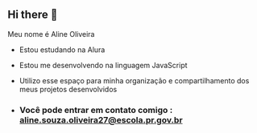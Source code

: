 ## Hi there 👋

Meu nome é Aline Oliveira

- Estou estudando na Alura
- Estou me desenvolvendo na linguagem JavaScript
- Utilizo esse espaço para minha organização e compartilhamento dos meus projetos desenvolvidos

- ### Você pode entrar em contato comigo : aline.souza.oliveira27@escola.pr.gov.br
